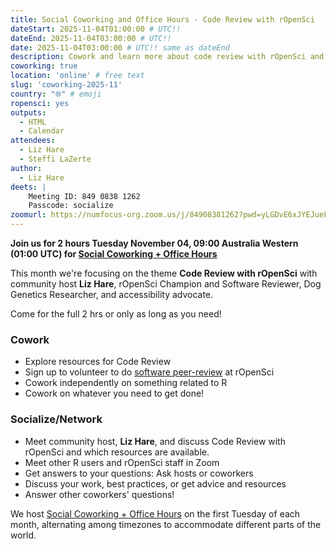 ```yaml
---
title: Social Coworking and Office Hours - Code Review with rOpenSci
dateStart: 2025-11-04T01:00:00 # UTC!!
dateEnd: 2025-11-04T03:00:00 # UTC!!
date: 2025-11-04T03:00:00 # UTC!! same as dateEnd
description: Cowork and learn more about code review with rOpenSci and all the resources available.
coworking: true
location: 'online' # free text
slug: 'coworking-2025-11'
country: "🌐" # emoji
ropensci: yes
outputs:
  - HTML
  - Calendar
attendees:
  - Liz Hare
  - Steffi LaZerte
author:
  - Liz Hare
deets: |
    Meeting ID: 849 0838 1262
    Passcode: socialize
zoomurl: https://numfocus-org.zoom.us/j/84908381262?pwd=yLGDvE6xJYEJueL0bjxyup0JOU3CbL.1
---
```


**Join us for 2 hours Tuesday November 04, 09:00 Australia Western (01:00 UTC) for
[Social Coworking + Office Hours](/blog/2023/06/21/coworking/)**

This month we're focusing on the theme **Code Review with rOpenSci**
with community host **Liz Hare**, rOpenSci Champion and Software Reviewer, 
Dog Genetics Researcher, and accessibility advocate.

Come for the full 2 hrs or only as long as you need!

### Cowork

- Explore resources for Code Review
- Sign up to volunteer to do [software peer-review](https://airtable.com/app8dssb6a7PG6Vwj/shrnfDI2S9uuyxtDw) at rOpenSci
- Cowork independently on something related to R
- Cowork on whatever you need to get done!

### Socialize/Network

- Meet community host, **Liz Hare**, and discuss Code Review with rOpenSci and which resources are available.
- Meet other R users and rOpenSci staff in Zoom
- Get answers to your questions: Ask hosts or coworkers
- Discuss your work, best practices, or get advice and resources
- Answer other coworkers' questions!

We host [Social Coworking + Office Hours](/blog/2023/06/21/coworking/)
on the first Tuesday of each month, alternating among timezones to
accommodate different parts of the world.
